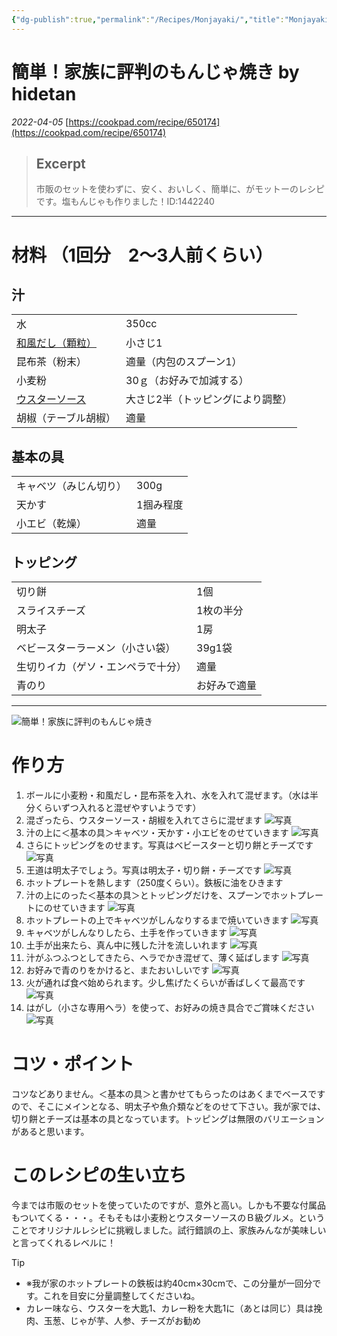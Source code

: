 ```yaml
---
{"dg-publish":true,"permalink":"/Recipes/Monjayaki/","title":"Monjayaki","tags":["recipe","maindish","asian","cabbage","seafood","dashi","cheese","mentaiko"],"noteIcon":""}
---
```



# 簡単！家族に評判のもんじゃ焼き by hidetan
*2022-04-05*
[https://cookpad.com/recipe/650174](https://cookpad.com/recipe/650174)

> ## Excerpt
> 市販のセットを使わずに、安く、おいしく、簡単に、がモットーのレシピです。塩もんじゃも作りました！ID:1442240
---
# 材料 （1回分　2～3人前くらい）
## 汁
|     |     | 
| --- | --- |
|水|350cc|
|[和風だし（顆粒）](https://cookpad.com/cooking_basics/search/%E5%92%8C%E9%A2%A8%E3%81%A0%E3%81%97)|小さじ1|
|昆布茶（粉末）|適量（内包のスプーン1）|
|小麦粉|30ｇ（お好みで加減する）|
|[ウスターソース](https://cookpad.com/cooking_basics/search/%E3%82%A6%E3%82%B9%E3%82%BF%E3%83%BC%E3%82%BD%E3%83%BC%E3%82%B9)|大さじ2半（トッピングにより調整）|
|胡椒（テーブル胡椒）|適量

## 基本の具
|     |     | 
| --- | --- |
|キャベツ（みじん切り）|300g|
|天かす|1掴み程度|
|小エビ（乾燥）|適量|

## トッピング
|     |     | 
| --- | --- |
|切り餅|1個|
|スライスチーズ|1枚の半分|
|明太子|1房|
|ベビースターラーメン（小さい袋）|39g1袋|
|生切りイカ（ゲソ・エンペラで十分）|適量|
|青のり|お好みで適量|

---
![簡単！家族に評判のもんじゃ焼き](https://img.cpcdn.com/recipes/650174/894x1461s/f5dfeeab83675cbd8a1c308ec13546fe?u=419964&p=1222000816)  
# 作り方
1.  ボールに小麦粉・和風だし・昆布茶を入れ、水を入れて混ぜます。（水は半分くらいずつ入れると混ぜやすいようです）
2.  混ざったら、ウスターソース・胡椒を入れてさらに混ぜます
 ![写真](https://img.cpcdn.com/steps/3068932/288/2d47dbcdaa14bb1297ff87e9db1bb484?u=419964&p=1222001831)
3.   汁の上に＜基本の具＞キャベツ・天かす・小エビをのせていきます
 ![写真](https://img.cpcdn.com/steps/3068933/288/90d4f84015cf0fd1d3793963dced67e9?u=419964&p=1222001924)
4.  さらにトッピングをのせます。写真はベビースターと切り餅とチーズです
 ![写真](https://img.cpcdn.com/steps/3069060/288/f03558199ed7e92975c4ce3a1f195504?u=419964&p=1222002061)
5. 王道は明太子でしょう。写真は明太子・切り餅・チーズです
 ![写真](https://img.cpcdn.com/steps/3069065/288/856f64263ac8a46bfa292e675c3d9af8?u=419964&p=1222002134)
6. ホットプレートを熱します（250度くらい）。鉄板に油をひきます
7. 汁の上にのった＜基本の具＞とトッピングだけを、スプーンでホットプレートにのせていきます
 ![写真](https://img.cpcdn.com/steps/3069069/288/d7a46fdac97fa70bf4534829fcffa8dc?u=419964&p=1222255864)
8.  ホットプレートの上でキャベツがしんなりするまで焼いていきます
 ![写真](https://img.cpcdn.com/steps/3069095/288/8bb166ec2bdd2aee67b797529f4c29a6?u=419964&p=1222255895)
9. キャベツがしんなりしたら、土手を作っていきます
 ![写真](https://img.cpcdn.com/steps/3069097/288/33f4a8b6d1838dace3254d7a6fdb9704?u=419964&p=1222255910)
10.  土手が出来たら、真ん中に残した汁を流しいれます
 ![写真](https://img.cpcdn.com/steps/3069103/288/066035e66c8ce4566058ce8c1bc909b3?u=419964&p=1222255919)
11. 汁がふつふつとしてきたら、ヘラでかき混ぜて、薄く延ばします
 ![写真](https://img.cpcdn.com/steps/3069113/288/3fe31f39761550f038cf2d6c1bdcc2da?u=419964&p=1222255956)
12. お好みで青のりをかけると、またおいしいです
 ![写真](https://img.cpcdn.com/steps/3069118/288/07fef057adf5790b8aa3c307f435d2fc?u=419964&p=1222002848)
13. 火が通れば食べ始められます。少し焦げたくらいが香ばしくて最高です
 ![写真](https://img.cpcdn.com/steps/3069131/288/157a3ac701ee4e002bf359cc2f2a833c?u=419964&p=1222255965)
14. はがし（小さな専用ヘラ）を使って、お好みの焼き具合でご賞味ください
 ![写真](https://img.cpcdn.com/steps/3069145/288/f696cd7c69fae0a21a492858ff72ea09?u=419964&p=1222255974)
 
# コツ・ポイント
コツなどありません。＜基本の具＞と書かせてもらったのはあくまでベースですので、そこにメインとなる、明太子や魚介類などをのせて下さい。我が家では、切り餅とチーズは基本の具となっています。トッピングは無限のバリエーションがあると思います。

# このレシピの生い立ち
今までは市販のセットを使っていたのですが、意外と高い。しかも不要な付属品もついてくる・・・。そもそもは小麦粉とウスターソースのＢ級グルメ。ということでオリジナルレシピに挑戦しました。試行錯誤の上、家族みんなが美味しいと言ってくれるレベルに！

> [!Tip]
> - ※我が家のホットプレートの鉄板は約40cm×30cmで、この分量が一回分です。これを目安に分量調整してくださいね。
> - カレー味なら、ウスターを大匙1、カレー粉を大匙1に（あとは同じ）具は挽肉、玉葱、じゃが芋、人参、チーズがお勧め
 